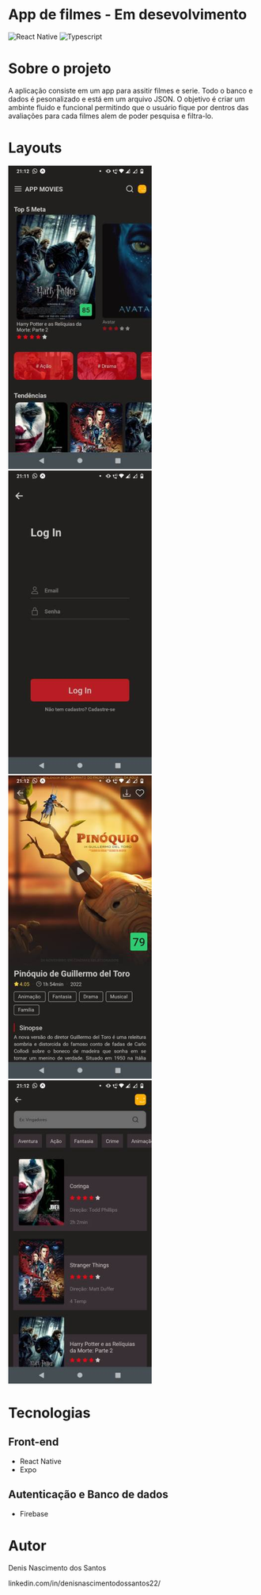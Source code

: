 # App de filmes - Em desevolvimento
![React Native](https://img.shields.io/badge/React_Native-20232A?style=for-the-badge&logo=react&logoColor=61DAFB)
![Typescript](https://img.shields.io/badge/TypeScript-007ACC?style=for-the-badge&logo=typescript&logoColor=white)

# Sobre o projeto

A aplicação consiste em um app para assitir filmes e serie. Todo o banco e dados é pesonalizado e está em um arquivo JSON.
O objetivo é criar um ambinte fluido e funcional permitindo que o usuário fique por dentros das avaliações para cada filmes alem de poder pesquisa e filtra-lo.

# Layouts

![Mobile](https://github.com/DenisNascimento04/Fotos/blob/main/Screenshot_20230207-211207%20(1).jpg)
![Mobile](https://github.com/DenisNascimento04/Fotos/blob/main/Screenshot_20230207-211143.jpg)
![Mobile](https://github.com/DenisNascimento04/Fotos/blob/main/Screenshot_20230207-211224.jpg)
![Mobile](https://github.com/DenisNascimento04/Fotos/blob/main/Screenshot_20230207-211233.jpg)

# Tecnologias
## Front-end
- React Native
- Expo

## Autenticação e Banco de dados
- Firebase

# Autor

Denis Nascimento dos Santos

linkedin.com/in/denisnascimentodossantos22/
